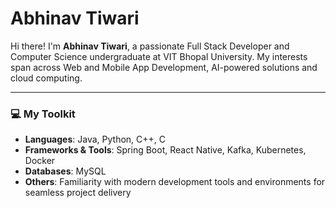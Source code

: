# Abhinav Tiwari

Hi there! I'm **Abhinav Tiwari**, a passionate Full Stack Developer and Computer Science undergraduate at VIT Bhopal University. My interests span across Web and Mobile App Development, AI-powered solutions and cloud computing.

---

### 💻 My Toolkit
- **Languages**: Java, Python, C++, C
- **Frameworks & Tools**: Spring Boot, React Native, Kafka, Kubernetes, Docker
- **Databases**: MySQL
- **Others**: Familiarity with modern development tools and environments for seamless project delivery





